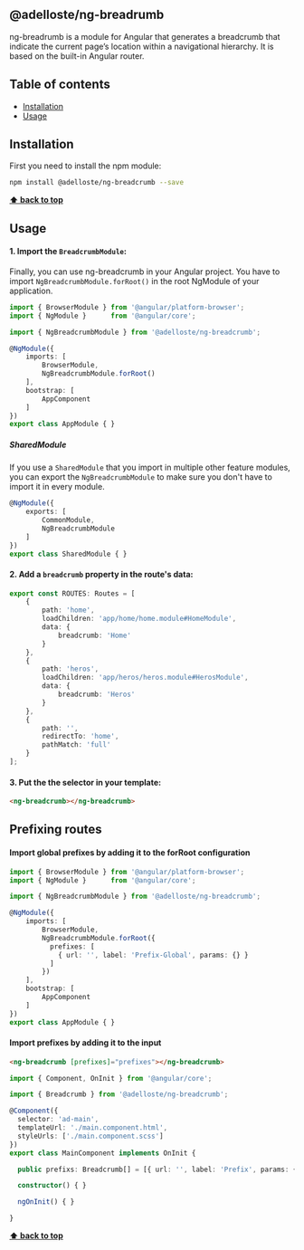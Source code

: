 ## @adelloste/ng-breadrumb

ng-breadrumb is a module for Angular that generates a breadcrumb that indicate the current page’s location within a navigational hierarchy.
It is based on the built-in Angular router.

## Table of contents

* [Installation](#installation)
* [Usage](#usage)

## Installation

First you need to install the npm module:

```sh
npm install @adelloste/ng-breadcrumb --save
```

**[⬆ back to top](#table-of-contents)**

## Usage

#### 1. Import the `BreadcrumbModule`:

Finally, you can use ng-breadcrumb in your Angular project. You have to import `NgBreadcrumbModule.forRoot()` in the root NgModule of your application.

```ts
import { BrowserModule } from '@angular/platform-browser';
import { NgModule }      from '@angular/core';

import { NgBreadcrumbModule } from '@adelloste/ng-breadcrumb';

@NgModule({
    imports: [
        BrowserModule,
        NgBreadcrumbModule.forRoot()
    ],
    bootstrap: [
        AppComponent
    ]
})
export class AppModule { }
```

##### SharedModule

If you use a `SharedModule` that you import in multiple other feature modules, you can export the `NgBreadcrumbModule` to make sure you don't have to import it in every module.

```ts
@NgModule({
    exports: [
        CommonModule,
        NgBreadcrumbModule
    ]
})
export class SharedModule { }
```

#### 2. Add a `breadcrumb` property in the route's data:

```ts
export const ROUTES: Routes = [
    {
        path: 'home',
        loadChildren: 'app/home/home.module#HomeModule',
        data: {
            breadcrumb: 'Home'
        }
    },
    {
        path: 'heros',
        loadChildren: 'app/heros/heros.module#HerosModule',
        data: {
            breadcrumb: 'Heros'
        }
    },
    {
        path: '', 
        redirectTo: 'home', 
        pathMatch: 'full'
    }
];
```

#### 3. Put the the selector in your template:

```html
<ng-breadcrumb></ng-breadcrumb>
```

## Prefixing routes

#### Import global prefixes by adding it to the forRoot configuration

```ts
import { BrowserModule } from '@angular/platform-browser';
import { NgModule }      from '@angular/core';

import { NgBreadcrumbModule } from '@adelloste/ng-breadcrumb';

@NgModule({
    imports: [
        BrowserModule,
        NgBreadcrumbModule.forRoot({
          prefixes: [
            { url: '', label: 'Prefix-Global', params: {} }
          ]
        })
    ],
    bootstrap: [
        AppComponent
    ]
})
export class AppModule { }
```

#### Import prefixes by adding it to the input

```html
<ng-breadcrumb [prefixes]="prefixes"></ng-breadcrumb>
```

```ts
import { Component, OnInit } from '@angular/core';

import { Breadcrumb } from '@adelloste/ng-breadcrumb';

@Component({
  selector: 'ad-main',
  templateUrl: './main.component.html',
  styleUrls: ['./main.component.scss']
})
export class MainComponent implements OnInit {

  public prefixs: Breadcrumb[] = [{ url: '', label: 'Prefix', params: {} }];

  constructor() { }

  ngOnInit() { }

}
```

**[⬆ back to top](#table-of-contents)**
